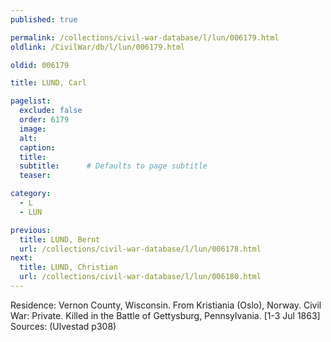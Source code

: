 ```yaml
---
published: true

permalink: /collections/civil-war-database/l/lun/006179.html
oldlink: /CivilWar/db/l/lun/006179.html

oldid: 006179

title: LUND, Carl

pagelist:
  exclude: false
  order: 6179
  image: 
  alt:
  caption:
  title:
  subtitle:      # Defaults to page subtitle
  teaser:

category: 
  - L 
  - LUN

previous:
  title: LUND, Bernt
  url: /collections/civil-war-database/l/lun/006178.html  
next:
  title: LUND, Christian
  url: /collections/civil-war-database/l/lun/006180.html   
---
```

Residence: Vernon County, Wisconsin. From Kristiania (Oslo), Norway. Civil War: Private. Killed in the Battle of Gettysburg, Pennsylvania. [1-3 Jul 1863] Sources: (Ulvestad p308)